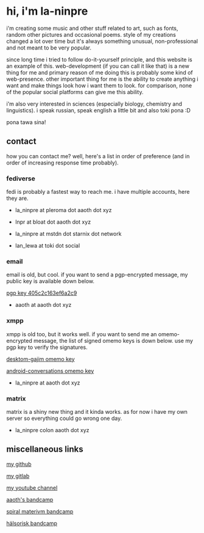 # hi, i'm la-ninpre

i'm creating some music and other stuff related to art, such as fonts, random
other pictures and occasional poems. style of my creations changed a lot over
time but it's always something unusual, non-professional and not meant to be
very popular.

since long time i tried to follow do-it-yourself principle, and this
website is an example of this. web-development (if you can call it like that)
is a new thing for me and primary reason of me doing this is probably some
kind of web-presence. other important thing for me is the ability to create
anything i want and make things look how i want them to look. for comparison,
none of the popular social platforms can give me this ability.

i'm also very interested in sciences (especially biology, chemistry and
linguistics). i speak russian, speak english a little bit and also toki pona :D

pona tawa sina!

## contact

how you can contact me? well, here's a list in order of preference
(and in order of increasing response time probably).

### fediverse

fedi is probably a fastest way to reach me. i have multiple accounts,
here they are.

* la_ninpre at pleroma dot aaoth dot xyz

* lnpr at bloat dot aaoth dot xyz

* la_ninpre at mstdn dot starnix dot network

* lan_lewa at toki dot social

### email

email is old, but cool. if you want to send a pgp-encrypted message,
my public key is available down below.

[pgp key 405c2c163ef6a2c9](/pgp.asc)

* aaoth at aaoth dot xyz

### xmpp

xmpp is old too, but it works well. if you want to send me an omemo-encrypted
message, the list of signed omemo keys is down below. use my pgp key to verify
the signatures.

[desktom-gajim omemo key](/desktop-gajim.asc)

[android-conversations omemo key](/android-conversations.asc)

* la_ninpre at aaoth dot xyz

### matrix

matrix is a shiny new thing and it kinda works.
as for now i have my own server so everything could go wrong one day.

* la_ninpre colon aaoth dot xyz

## miscellaneous links

[my github](https://github.com/la-ninpre)

[my gitlab](https://gitlab.com/la-ninpre)

[my youtube channel](https://www.youtube.com/channel/UCLW6sGRLddTR-fB-Ae5uv6Q/)

[aaoth's bandcamp](https://aaoth.bandcamp.com)

[spiral materivm bandcamp](https://spiral-materivm.bandcamp.com)

[hälsorisk bandcamp](https://haelsorisk.bandcamp.com)
